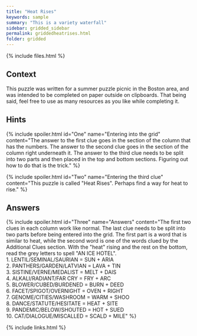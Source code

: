 ```yaml
---
title: "Heat Rises"
keywords: sample
summary: "This is a variety waterfall"
sidebar: gridded_sidebar
permalink: griddedheatrises.html
folder: gridded
---
```


{% include files.html %}

## Context

This puzzle was written for a summer puzzle picnic in the Boston area, and was intended to be completed on paper outside on clipboards. That being said, feel free to use as many resources as you like while completing it.

## Hints

{% include spoiler.html id="One" name="Entering into the grid" content="The answer to the first clue goes in the section of the column that has the numbers. The answer to the second clue goes in the section of the column right underneath it. The answer to the third clue needs to be split into two parts and then placed in the top and bottom sections. Figuring out how to do that is the trick." %}

{% include spoiler.html id="Two" name="Entering the third clue" content="This puzzle is called \"Heat Rises\". Perhaps find a way for heat to rise." %}

## Answers

{% include spoiler.html id="Three" name="Answers" content="The first two clues in each column work like normal. The last clue needs to be split into two parts before being entered into the grid. The first part is a word that is similar to heat, while the second word is one of the words clued by the Additional Clues section. With the \"heat\" rising and the rest on the bottom, read the grey letters to spell \"AN ICE HOTEL\".<br>1. LENTIL/SEMINAL/SAURIAN = SUN + ARIA<br>2. PANTHERS/GARDEN/LATVIAN = LAVA + TIN<br>3. SISTINE/VERNE/MEDALIST = MELT + DAIS<br>4. ALKALI/RADIANT/FAR CRY = FRY + ARC<br>5. BLOWER/CUBED/BURDENED = BURN + DEED<br>6. FACET/SPIGOT/OVERNIGHT = OVEN + RIGHT<br>7. GENOME/CITIES/WASHROOM = WARM + SHOO<br>8. DANCE/STATUTE/HESITATE = HEAT + SITE<br>9. PANDEMIC/BELOW/SHOUTED = HOT + SUED<br>10. CAT/DIALOGUE/MISCALLED = SCALD + MILE" %}

{% include links.html %}
